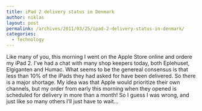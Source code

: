 ```yaml
---
title: iPad 2 delivery status in Denmark
author: niklas
layout: post
permalink: /archives/2011/03/25/ipad-2-delivery-status-in-denmark/
categories:
  - Technology
---
```

Like many of you, this morning I went on the Apple Store online and ordere my iPad 2. I&#8217;ve had a chat with many shop keepers today, both Eplehuset, Elgiganten and Humac. What seems to be the genereal consensus is that less than 10% of the iPads they had asked for have been delivered. So there is a major shortage. My idea was that Apple would prioritize their own channels, but my order from early this morning when they opened is scheduled for delivery in more than a month! So I guess I was wrong, and just like so many others I&#8217;ll just have to wait&#8230;
